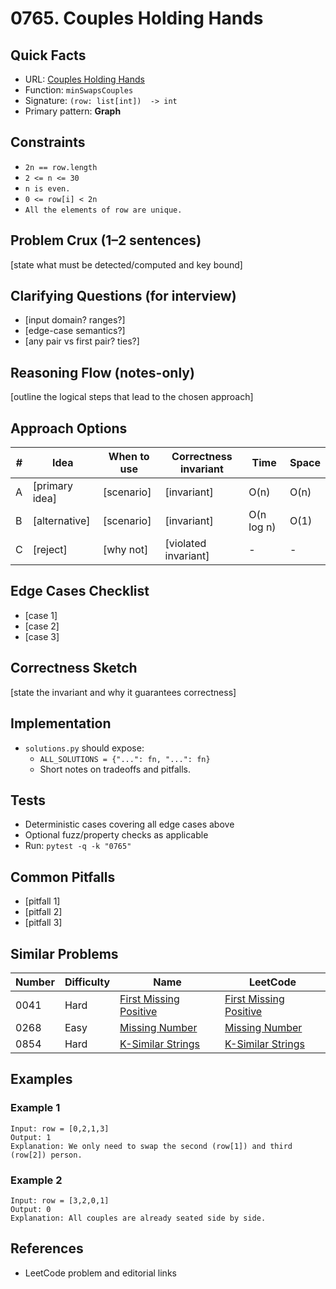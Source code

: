# 0765. Couples Holding Hands

## Quick Facts

- URL: [Couples Holding Hands](https://leetcode.com/problems/couples-holding-hands/)
- Function: `minSwapsCouples`
- Signature: `(row: list[int])  -> int`
- Primary pattern: **Graph**

## Constraints

- `2n == row.length`
- `2 <= n <= 30`
- `n is even.`
- `0 <= row[i] < 2n`
- `All the elements of row are unique.`

## Problem Crux (1–2 sentences)

[state what must be detected/computed and key bound]

## Clarifying Questions (for interview)

- [input domain? ranges?]
- [edge-case semantics?]
- [any pair vs first pair? ties?]

## Reasoning Flow (notes-only)

[outline the logical steps that lead to the chosen approach]

## Approach Options

| # | Idea | When to use | Correctness invariant | Time | Space |
|---|------|-------------|-----------------------|------|-------|
| A | [primary idea] | [scenario] | [invariant] | O(n) | O(n) |
| B | [alternative] | [scenario] | [invariant] | O(n log n) | O(1) |
| C | [reject] | [why not] | [violated invariant] | - | - |

## Edge Cases Checklist

- [case 1]
- [case 2]
- [case 3]

## Correctness Sketch

[state the invariant and why it guarantees correctness]

## Implementation

- `solutions.py` should expose:
  - `ALL_SOLUTIONS = {"...": fn, "...": fn}`
  - Short notes on tradeoffs and pitfalls.

## Tests

- Deterministic cases covering all edge cases above
- Optional fuzz/property checks as applicable
- Run: `pytest -q -k "0765"`

## Common Pitfalls

- [pitfall 1]
- [pitfall 2]
- [pitfall 3]

## Similar Problems

| Number | Difficulty | Name | LeetCode |
|---|---|---|---|
| 0041 | Hard | [First Missing Positive](../0041-first-missing-positive/readme.md) | [First Missing Positive](https://leetcode.com/problems/first-missing-positive/) |
| 0268 | Easy | [Missing Number](../0268-missing-number/readme.md) | [Missing Number](https://leetcode.com/problems/missing-number/) |
| 0854 | Hard | [K-Similar Strings](../0854-k-similar-strings/readme.md) | [K-Similar Strings](https://leetcode.com/problems/k-similar-strings/) |

## Examples

### Example 1

```text
Input: row = [0,2,1,3]
Output: 1
Explanation: We only need to swap the second (row[1]) and third (row[2]) person.
```

### Example 2

```text
Input: row = [3,2,0,1]
Output: 0
Explanation: All couples are already seated side by side.
```

## References

- LeetCode problem and editorial links
